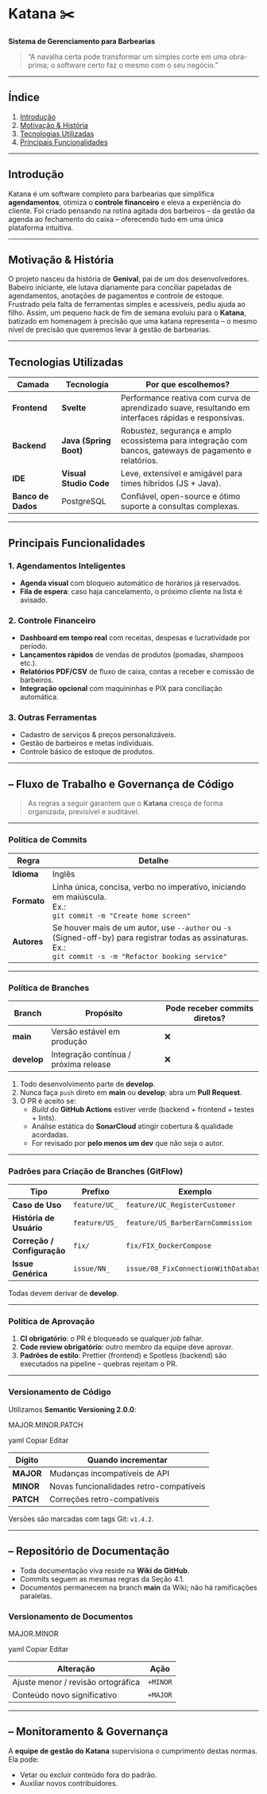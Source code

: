 # Katana ✂️  
**Sistema de Gerenciamento para Barbearias**

> “A navalha certa pode transformar um simples corte em uma obra-prima; o software certo faz o mesmo com o seu negócio.”

---

## Índice
1. [Introdução](#introdução)  
2. [Motivação & História](#motivação--história)  
3. [Tecnologias Utilizadas](#tecnologias-utilizadas)  
4. [Principais Funcionalidades](#principais-funcionalidades)  

---

## Introdução
Katana é um software completo para barbearias que simplifica **agendamentos**, otimiza o **controle financeiro** e eleva a experiência do cliente. Foi criado pensando na rotina agitada dos barbeiros – da gestão da agenda ao fechamento do caixa – oferecendo tudo em uma única plataforma intuitiva.

---

## Motivação & História
O projeto nasceu da história de **Genival**, pai de um dos desenvolvedores. Babeiro iniciante, ele lutava diariamente para conciliar papeladas de agendamentos, anotações de pagamentos e controle de estoque.  
Frustrado pela falta de ferramentas simples e acessíveis, pediu ajuda ao filho. Assim, um pequeno hack de fim de semana evoluiu para o **Katana**, batizado em homenagem à precisão que uma katana representa – o mesmo nível de precisão que queremos levar à gestão de barbearias.

---

## Tecnologias Utilizadas
| Camada            | Tecnologia | Por que escolhemos? |
|-------------------|------------|---------------------|
| **Frontend**      | **Svelte** | Performance reativa com curva de aprendizado suave, resultando em interfaces rápidas e responsivas. |
| **Backend**       | **Java (Spring Boot)** | Robustez, segurança e amplo ecossistema para integração com bancos, gateways de pagamento e relatórios. |
| **IDE**           | **Visual Studio Code** | Leve, extensível e amigável para times híbridos (JS + Java). |
| **Banco de Dados**| PostgreSQL | Confiável, open-source e ótimo suporte a consultas complexas. |

---

## Principais Funcionalidades
### 1. Agendamentos Inteligentes
- **Agenda visual** com bloqueio automático de horários já reservados.  
- **Fila de espera**: caso haja cancelamento, o próximo cliente na lista é avisado.

### 2. Controle Financeiro
- **Dashboard em tempo real** com receitas, despesas e lucratividade por período.  
- **Lançamentos rápidos** de vendas de produtos (pomadas, shampoos etc.).  
- **Relatórios PDF/CSV** de fluxo de caixa, contas a receber e comissão de barbeiros.  
- **Integração opcional** com maquininhas e PIX para conciliação automática.

### 3. Outras Ferramentas
- Cadastro de serviços & preços personalizáveis.  
- Gestão de barbeiros e metas individuais.  
- Controle básico de estoque de produtos.  

---

## – Fluxo de Trabalho e Governança de Código  

> As regras a seguir garantem que o **Katana** cresça de forma organizada, previsível e auditável.  

---

###  Política de Commits  

| Regra | Detalhe |
|-------|---------|
| **Idioma** | Inglês |
| **Formato** | Linha única, concisa, verbo no imperativo, iniciando em maiúscula.<br>Ex.:<br>`git commit -m "Create home screen"` |
| **Autores** | Se houver mais de um autor, use `--author` ou `-s` (Signed-off-by) para registrar todas as assinaturas.<br>Ex.:<br>`git commit -s -m "Refactor booking service"` |

---

### Política de Branches  

| Branch | Propósito | Pode receber commits diretos? |
|--------|-----------|-------------------------------|
| **main** | Versão estável em produção | ❌ |
| **develop** | Integração contínua / próxima release | ❌ |

1. Todo desenvolvimento parte de **develop**.  
2. Nunca faça `push` direto em **main** ou **develop**; abra um **Pull Request**.  
3. O PR é aceito se:  
   - *Build* do **GitHub Actions** estiver verde (backend + frontend + testes + lints).  
   - Análise estática do **SonarCloud** atingir cobertura & qualidade acordadas.  
   - For revisado por **pelo menos um dev** que não seja o autor.

---

### Padrões para Criação de Branches (GitFlow)  

| Tipo | Prefixo | Exemplo |
|------|---------|---------|
| **Caso de Uso** | `feature/UC_` | `feature/UC_RegisterCustomer` |
| **História de Usuário** | `feature/US_` | `feature/US_BarberEarnCommission` |
| **Correção / Configuração** | `fix/` | `fix/FIX_DockerCompose` |
| **Issue Genérica** | `issue/NN_` | `issue/08_FixConnectionWithDatabase` |

Todas devem derivar de **develop**.

---

### Política de Aprovação  

1. **CI obrigatório**: o PR é bloqueado se qualquer *job* falhar.  
2. **Code review obrigatório**: outro membro da equipe deve aprovar.  
3. **Padrões de estilo**: Prettier (frontend) e Spotless (backend) são executados na pipeline – quebras rejeitam o PR.  

---

### Versionamento de Código  

Utilizamos **Semantic Versioning 2.0.0**:  

MAJOR.MINOR.PATCH

yaml
Copiar
Editar

| Dígito | Quando incrementar |
|--------|--------------------|
| **MAJOR** | Mudanças incompatíveis de API |
| **MINOR** | Novas funcionalidades retro-compatíveis |
| **PATCH** | Correções retro-compatíveis |

Versões são marcadas com tags Git: `v1.4.2`.

---

## – Repositório de Documentação  

- Toda documentação viva reside na **Wiki do GitHub**.  
- Commits seguem as mesmas regras da Seção 4.1.  
- Documentos permanecem na branch **main** da Wiki; não há ramificações paralelas.

###  Versionamento de Documentos  

MAJOR.MINOR

yaml
Copiar
Editar

| Alteração | Ação |
|-----------|------|
| Ajuste menor / revisão ortográfica | `+MINOR` |
| Conteúdo novo significativo | `+MAJOR` |

---

## – Monitoramento & Governança  

A **equipe de gestão do Katana** supervisiona o cumprimento destas normas. Ela pode:  

- Vetar ou excluir conteúdo fora do padrão.  
- Auxiliar novos contribuidores.  
